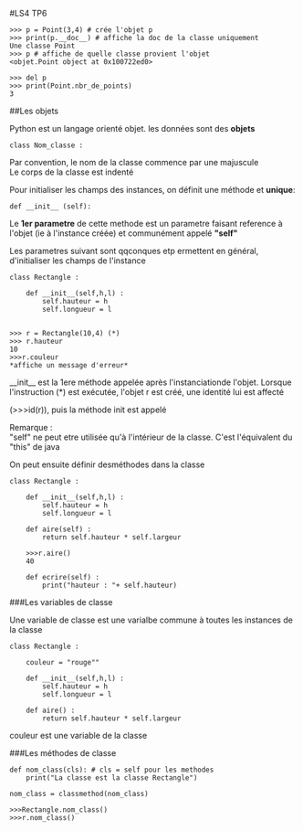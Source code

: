 #LS4 TP6

	>>> p = Point(3,4) # crée l'objet p 
	>>> print(p.__doc__) # affiche la doc de la classe uniquement
	Une classe Point
	>>> p # affiche de quelle classe provient l'objet
	<objet.Point object at 0x100722ed0>
	
	>>> del p
	>>> print(Point.nbr_de_points)
	3
	
	
##Les objets

Python est un langage orienté objet. les données sont des **objets**

	class Nom_classe :
	
Par convention, le nom de la classe commence par une majuscule  
Le corps de la classe est indenté

Pour initialiser les champs des instances, on définit une méthode et **unique**:  
	
	def __init__ (self):
	
Le **1er parametre** de cette methode est un parametre faisant reference à l'objet (ie à l'instance créée) et communément appelé **"self"**

Les parametres suivant sont qqconques etp ermettent en général, d'initialiser les champs de l'instance

	class Rectangle :
		
		def __init__(self,h,l) :
			self.hauteur = h
			self.longueur = l
			
	
	>>> r = Rectangle(10,4) (*)
	>>> r.hauteur
	10
	>>>r.couleur
	*affiche un message d'erreur*
	
	
\_\_init__ est la 1ere méthode appelée après l'instanciationde l'objet. Lorsque l'instruction (*) est exécutée, l'objet r est créé, une identité lui est affecté

(>>>id(r)), puis la méthode init est appelé

Remarque :   
"self" ne peut etre utilisée qu'à l'intérieur de la classe. C'est l'équivalent du "this" de java

On peut ensuite définir desméthodes dans la classe

	class Rectangle :
		
		def __init__(self,h,l) :
			self.hauteur = h
			self.longueur = l
	
		def aire(self) :
			return self.hauteur * self.largeur
			
		>>>r.aire()
		40
		
		def ecrire(self) :
			print("hauteur : "+ self.hauteur)
			
###Les variables de classe

Une variable de classe est une varialbe commune à toutes les instances de la classe

	class Rectangle :
		
		couleur = "rouge""
		
		def __init__(self,h,l) :
			self.hauteur = h
			self.longueur = l
	
		def aire() :
			return self.hauteur * self.largeur
			
couleur est une variable de la classe

###Les méthodes de classe

	def nom_class(cls): # cls = self pour les methodes 
		print("La classe est la classe Rectangle")
		
	nom_class = classmethod(nom_class)
	
	>>>Rectangle.nom_class()
	>>>r.nom_class()


